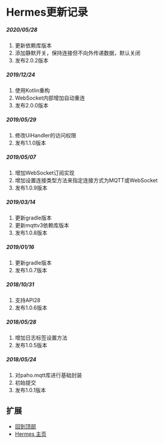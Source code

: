 # Hermes更新记录

##### 2020/05/28
1. 更新依赖库版本
2. 添加静默开关，保持连接但不向外传递数据，默认关闭
3. 发布2.0.2版本

##### 2019/12/24
1. 使用Kotlin重构
2. WebSocket内部增加自动重连
3. 发布2.0.0版本

##### 2019/05/29
1. 修改UiHandler的访问权限
2. 发布1.1.0版本

##### 2019/05/07
1. 增加WebSocket订阅实现
2. 增加设置连接类型方法来指定连接方式为MQTT或WebSocket
3. 发布1.0.9版本

##### 2019/03/14
1. 更新gradle版本
2. 更新mqttv3依赖库版本
3. 发布1.0.8版本

##### 2019/01/16
1. 更新gradle版本
2. 发布1.0.7版本

##### 2018/10/31
1. 支持API28
2. 发布1.0.6版本

##### 2018/05/28
1. 增加日志标签设置方法
2. 发布1.0.5版本

##### 2018/05/24
1. 对paho.mqtt库进行基础封装
2. 初始提交
3. 发布1.0.1版本

## 扩展
- [回到顶部](https://github.com/LZ9/Hermes/blob/master/hermes/readme_hermes_update.md#hermes更新记录)
- [Hermes 主页](https://github.com/LZ9/Hermes)
